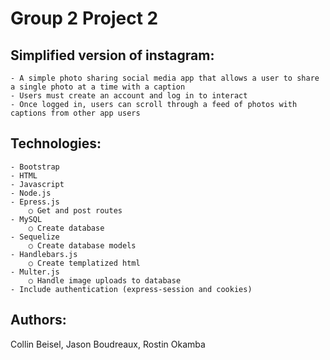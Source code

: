 # Group 2 Project 2
## Simplified version of instagram:
	- A simple photo sharing social media app that allows a user to share a single photo at a time with a caption
	- Users must create an account and log in to interact
    - Once logged in, users can scroll through a feed of photos with captions from other app users

## Technologies:
	- Bootstrap
	- HTML
	- Javascript
	- Node.js
	- Epress.js
		○ Get and post routes
	- MySQL
		○ Create database
	- Sequelize
		○ Create database models
	- Handlebars.js
		○ Create templatized html
	- Multer.js
		○ Handle image uploads to database
    - Include authentication (express-session and cookies)

## Authors:
Collin Beisel, Jason Boudreaux, Rostin Okamba
